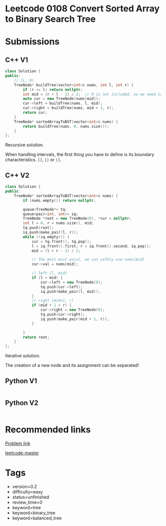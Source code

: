 # Leetcode 0108 Convert Sorted Array to Binary Search Tree

# Submissions

## C++ V1

```C++
class Solution {
public:
    // [L, R)
    TreeNode* buildTree(vector<int>& nums, int l, int r) {
        if (r <= l) return nullptr;
        int mid = (r + l - 1) / 2;  // R is not included, so we need to subtract 1
        auto cur = new TreeNode(nums[mid]);
        cur->left = buildTree(nums, l, mid);
        cur->right = buildTree(nums, mid + 1, r);
        return cur;
    }
    TreeNode* sortedArrayToBST(vector<int>& nums) {
        return buildTree(nums, 0, nums.size());
    }
};
```

Recursive solution.

When handling intervals, the first thing you have to define is its boundary characteristics. `[]`, `[)` or `(]`.


## C++ V2

```C++
class Solution {
public:
    TreeNode* sortedArrayToBST(vector<int>& nums) {
        if (nums.empty()) return nullptr;

        queue<TreeNode*> tq;
        queue<pair<int, int>> iq;
        TreeNode *root = new TreeNode(0), *cur = nullptr;
        int l = 0, r = nums.size(), mid;
        tq.push(root);
        iq.push(make_pair(l, r));
        while (!iq.empty()) {
            cur = tq.front(); tq.pop();
            l = iq.front().first; r = iq.front().second; iq.pop();
            mid = (l + r - 1) / 2;

            // The most must exist, we can safely use nums[mid]
            cur->val = nums[mid];

            // left [l, mid)
            if (l < mid) {
                cur->left = new TreeNode(0);
                tq.push(cur->left);
                iq.push(make_pair(l, mid));
            }
            // right [mid+1, r)
            if (mid + 1 < r) {
                cur->right = new TreeNode(0);
                tq.push(cur->right);
                iq.push(make_pair(mid + 1, r));
            }

        }
        return root;
    }
};
```

Iterative solution.

The creation of a new node and its assignment can be separated!

## Python V1

```python
```



## Python V2

```python

```


# Recommended links

[Problem link](https://leetcode.com/problems/convert-sorted-array-to-binary-search-tree/description/)

[leetcode-master](https://github.com/youngyangyang04/leetcode-master/blob/master/problems/0108.%E5%B0%86%E6%9C%89%E5%BA%8F%E6%95%B0%E7%BB%84%E8%BD%AC%E6%8D%A2%E4%B8%BA%E4%BA%8C%E5%8F%89%E6%90%9C%E7%B4%A2%E6%A0%91.md)


# Tags

- version=0.2
- difficulty=easy
- status=unfinished
- review_time=0
- keyword=tree
- keyword=binary_tree
- keyword=balanced_tree